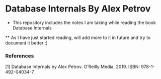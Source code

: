 # Database Internals By Alex Petrov 

* This repository includes the notes I am taking while reading the book Database Internals

** As I have just started reading, will add more to it in future and try to document it better :) 










### References
[1] Database Internals by Alex Petrov. O’Reilly Media, 2019. ISBN: 978-1-492-04034-7.